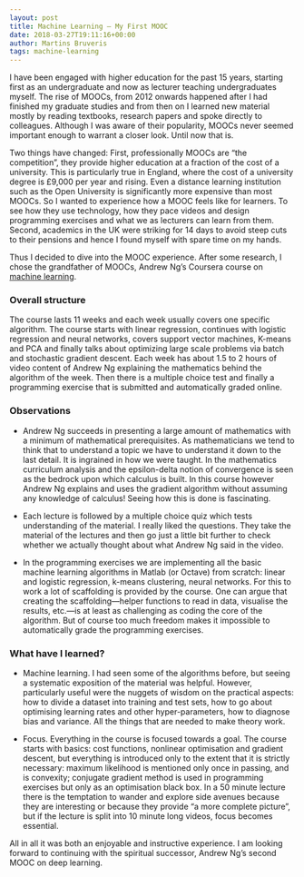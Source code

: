 ```yaml
---
layout: post
title: Machine Learning – My First MOOC
date: 2018-03-27T19:11:16+00:00
author: Martins Bruveris
tags: machine-learning
---
```

I have been engaged with higher education for the past 15 years, starting first as an undergraduate and now as lecturer teaching undergraduates myself. The rise of MOOCs, from 2012 onwards happened after I had finished my graduate studies and from then on I learned new material mostly by reading textbooks, research papers and spoke directly to colleagues. Although I was aware of their popularity, MOOCs never seemed important enough to warrant a closer look. Until now that is.

<!--more-->

Two things have changed: First, professionally MOOCs are “the competition”, they provide higher education at a fraction of the cost of a university. This is particularly true in England, where the cost of a university degree is £9,000 per year and rising. Even a distance learning institution such as the Open University is significantly more expensive than most MOOCs. So I wanted to experience how a MOOC feels like for learners. To see how they use technology, how they pace videos and design programming exercises and what we as lecturers can learn from them. Second, academics in the UK were striking for 14 days to avoid steep cuts to their pensions and hence I found myself with spare time on my hands.

Thus I decided to dive into the MOOC experience. After some research, I chose the grandfather of MOOCs, Andrew Ng’s Coursera course on <a href="https://www.coursera.org/learn/machine-learning">machine learning</a>.

### Overall structure

The course lasts 11 weeks and each week usually covers one specific algorithm. The course starts with linear regression, continues with logistic regression and neural networks, covers support vector machines, K-means and PCA and finally talks about optimizing large scale problems via batch and stochastic gradient descent. Each week has about 1.5 to 2 hours of video content of Andrew Ng explaining the mathematics behind the algorithm of the week. Then there is a multiple choice test and finally a programming exercise that is submitted and automatically graded online.

### Observations

- Andrew Ng succeeds in presenting a large amount of mathematics with a minimum of mathematical prerequisites. As mathematicians we tend to think that to understand a topic we have to understand it down to the last detail. It is ingrained in how we were taught. In the mathematics curriculum analysis and the epsilon-delta notion of convergence is seen as the bedrock upon which calculus is built. In this course however Andrew Ng explains and uses the gradient algorithm without assuming any knowledge of calculus! Seeing how this is done is fascinating.

- Each lecture is followed by a multiple choice quiz which tests understanding of the material. I really liked the questions. They take the material of the lectures and then go just a little bit further to check whether we actually thought about what Andrew Ng said in the video.

- In the programming exercises we are implementing all the basic machine learning algorithms in Matlab (or Octave) from scratch: linear and logistic regression, k-means clustering, neural networks. For this to work a lot of scaffolding is provided by the course. One can argue that creating the scaffolding—helper functions to read in data, visualise the results, etc.—is at least as challenging as coding the core of the algorithm. But of course too much freedom makes it impossible to automatically grade the programming exercises.

### What have I learned?

- Machine learning. I had seen some of the algorithms before, but seeing a systematic exposition of the material was helpful. However, particularly useful were the nuggets of wisdom on the practical aspects: how to divide a dataset into training and test sets, how to go about optimising learning rates and other hyper-parameters, how to diagnose bias and variance. All the things that are needed to make theory work.

- Focus. Everything in the course is focused towards a goal. The course starts with basics: cost functions, nonlinear optimisation and gradient descent, but everything is introduced only to the extent that it is strictly necessary: maximum likelihood is mentioned only once in passing, and is convexity; conjugate gradient method is used in programming exercises but only as an optimisation black box. In a 50 minute lecture there is the temptation to wander and explore side avenues because they are interesting or because they provide “a more complete picture”, but if the lecture is split into 10 minute long videos, focus becomes essential.

All in all it was both an enjoyable and instructive experience. I am looking forward to continuing with the spiritual successor, Andrew Ng’s second MOOC on deep learning.
